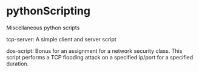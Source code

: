 # pythonScripting
Miscellaneous python scripts

tcp-server: A simple client and server script

dos-script: Bonus for an assignment for a network security class. This script performs a TCP flooding attack on a specified ip/port for a specified duration.
